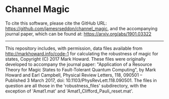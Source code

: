 Channel Magic
=============

To cite this software, please cite the GitHub URL: https://github.com/jamesrseddon/channel_magic,
and the accompanying journal paper, which can be found at: https://arxiv.org/abs/1901.03322

--------------------------------------

This repository includes, with permission, data files available from http://markhoward.info/code-1 for calculating the robustness of magic for states, Copyright (C) 2017 Mark Howard.  These files were originally developed to accompany the journal paper:
"Application of a Resource Theory for Magic States to Fault-Tolerant Quantum Computing", by Mark Howard and Earl Campbell, Physical Review Letters, 118, 090501 – Published 3 March 2017, doi: 10.1103/PhysRevLett.118.090501.
The files in question are all those in the 'robustness_files' subdirectory, with the exception of 'Amat1.mat' and 'Amat1_Clifford_Pauli_reset.mat'.
